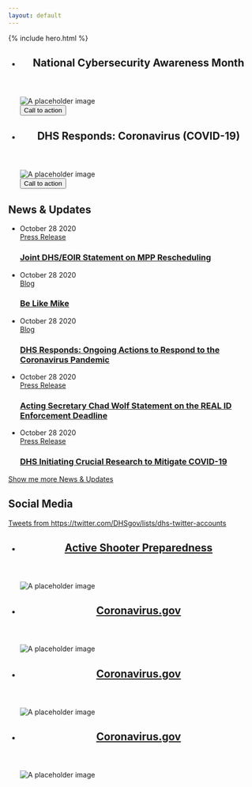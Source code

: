 ```yaml
---
layout: default
---
```


<main id="main-content">
  {% include hero.html %}

  <!-- Latest news cards -->
  <section id="news" aria-label="Latest news" class="usa-section">
    <div class="grid-container">
      <ul class="usa-card-group">
        <li class="tablet:grid-col-6 usa-card">
          <div class="usa-card__container">
            <header class="usa-card__header">
              <h2 class="usa-card__heading">
                National Cybersecurity Awareness Month
              </h2>
            </header>
            <div class="usa-card__media">
              <div class="usa-card__img">
                <img src="https://picsum.photos/462/228" alt="A placeholder image">
              </div>
            </div>
            <div class="usa-card__footer">
              <button class="usa-button">Call to action</button>
            </div>
          </div>
        </li>
        <li class="tablet:grid-col-6 usa-card">
          <div class="usa-card__container">
            <header class="usa-card__header">
              <h2 class="usa-card__heading">
                DHS Responds: Coronavirus (COVID-19)
              </h2>
            </header>
            <div class="usa-card__media">
              <div class="usa-card__img">
                <img src="https://picsum.photos/462/228" alt="A placeholder image">
              </div>
            </div>
            <div class="usa-card__footer">
              <button class="usa-button">Call to action</button>
            </div>
          </div>
        </li>
      </ul>
    </div>
  </section>

  <!-- News & Updates + Social Media -->
  <div class="usa-section">
    <div class="grid-container">
      <div class="grid-row grid-gap">
        <div class="tablet:grid-col-7">
          <section id="news-updates">
            <h2>News &amp; Updates</h2>
            <!-- This would be replaced by the Featured Content component when it gets released. https://github.com/uswds/uswds/issues/3676 -->
            <ul class="usa-list usa-list--unstyled news-list">
              <li class="news-list__item">
                <div class="news-list__meta meta-info">
                  <time class="news-list__meta-item meta-info__date" datetime="2020-10-28T12:00:00+01:00">October 28 2020</time>
                  <div class="news-list__meta-item meta-info__category">
                    <a href="#">Press Release</a>
                  </div>
                </div>
                <h3 class="news-list__title"><a href="#">Joint DHS/EOIR Statement on MPP Rescheduling</a></h3>
              </li>
              <li class="news-list__item">
                <div class="news-list__meta meta-info">
                  <time class="news-list__meta-item meta-info__date" datetime="2020-10-28T12:00:00+01:00">October 28 2020</time>
                  <div class="news-list__meta-item meta-info__category">
                    <a href="#">Blog</a>
                  </div>
                </div>
                <h3 class="news-list__title"><a href="">Be Like Mike</a></h3>
              </li>
              <li class="news-list__item">
                <div class="news-list__meta meta-info">
                  <time class="news-list__meta-item meta-info__date" datetime="2020-10-28T12:00:00+01:00">October 28 2020</time>
                  <div class="news-list__meta-item meta-info__category">
                    <a href="#">Blog</a>
                  </div>
                </div>
                <h3 class="news-list__title"><a href="">DHS Responds: Ongoing Actions to Respond to the Coronavirus Pandemic</a></h3>
              </li>
              <li class="news-list__item">
                <div class="news-list__meta meta-info">
                  <time class="news-list__meta-item meta-info__date" datetime="2020-10-28T12:00:00+01:00">October 28 2020</time>
                  <div class="news-list__meta-item meta-info__category">
                    <a href="#">Press Release</a>
                  </div>
                </div>
                <h3 class="news-list__title"><a href="">Acting Secretary Chad Wolf Statement on the REAL ID Enforcement Deadline</a></h3>
              </li>
              <li class="news-list__item">
                <div class="news-list__meta meta-info">
                  <time class="news-list__meta-item meta-info__date" datetime="2020-10-28T12:00:00+01:00">October 28 2020</time>
                  <div class="news-list__meta-item meta-info__category">
                    <a href="#">Press Release</a>
                  </div>
                </div>
                <h3 class="news-list__title"><a href="">DHS Initiating Crucial Research to Mitigate COVID-19</a></h3>
              </li>
            </ul>
            <a href="#" class="usa-button">Show me more News & Updates</a>
          </section>
        </div>
        <div class="tablet:grid-col-5">
          <section id="social-media">
            <h2>Social Media</h2>
            <div class="usa-embed-container add-aspect-9x16">
              <a class="twitter-timeline" href="https://twitter.com/DHSgov/lists/dhs-twitter-accounts?ref_src=twsrc%5Etfw"> Tweets from https://twitter.com/DHSgov/lists/dhs-twitter-accounts </a> <script async src="https://platform.twitter.com/widgets.js" charset="utf-8"></script>
            </div>
          </section>
        </div>
      </div>
    </div>
  </div>

  <!-- Cards -->
  <section id="card-articles" class="usa-section">
    <div class="grid-container">
      <ul class="usa-card-group usa-card-group--primary-bg">
        <li class="tablet:grid-col-6 desktop:grid-col-3 usa-card">
          <div class="usa-card__container">
            <header class="usa-card__header">
              <h2 class="usa-card__heading">
                <a href="#">Active Shooter Preparedness</a>
              </h2>
            </header>
            <div class="usa-card__media usa-card__media--exdent">
              <div class="usa-card__img">
                <!--
                  You should use responsive images for each breakpoint (mobile, tablet, and desktop). You can easily set these up in Drupal and it will handle responsive images for you.
                -->
                <img src="https://picsum.photos/211/150" alt="A placeholder image">
              </div>
            </div>
          </div>
        </li>
        <li class="tablet:grid-col-6 desktop:grid-col-3 usa-card">
          <div class="usa-card__container">
            <header class="usa-card__header">
              <h2 class="usa-card__heading">
                <a href="#">Coronavirus.gov</a>
              </h2>
            </header>
            <div class="usa-card__media usa-card__media--exdent">
              <div class="usa-card__img">
                <img src="https://picsum.photos/211/150" alt="A placeholder image">
              </div>
            </div>
          </div>
        </li>
        <li class="tablet:grid-col-6 desktop:grid-col-3 usa-card">
          <div class="usa-card__container">
            <header class="usa-card__header">
              <h2 class="usa-card__heading">
                <a href="#">Coronavirus.gov</a>
              </h2>
            </header>
            <div class="usa-card__media usa-card__media--exdent">
              <div class="usa-card__img">
                <img src="https://picsum.photos/211/150" alt="A placeholder image">
              </div>
            </div>
          </div>
        </li>
        <li class="tablet:grid-col-6 desktop:grid-col-3 usa-card">
          <div class="usa-card__container">
            <header class="usa-card__header">
              <h2 class="usa-card__heading">
                <a href="#">Coronavirus.gov</a>
              </h2>
            </header>
            <div class="usa-card__media usa-card__media--exdent">
              <div class="usa-card__img">
                <img src="https://picsum.photos/211/150" alt="A placeholder image">
              </div>
            </div>
          </div>
        </li>
      </ul>
    </div>
  </section>
</main>
